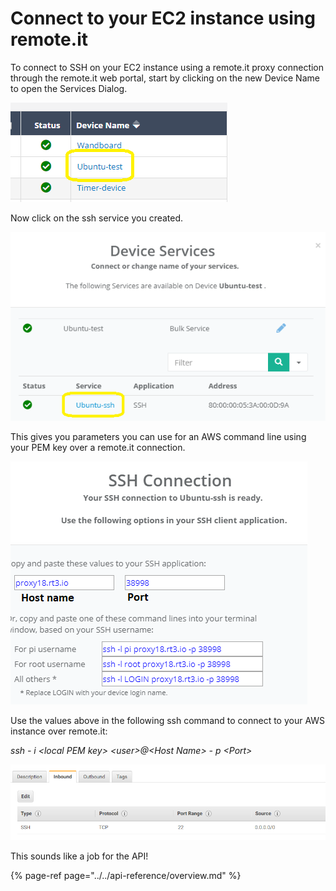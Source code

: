 # Connect to your EC2 instance using remote.it

To connect to SSH on your EC2 instance using a remote.it proxy connection through the remote.it web portal, start by clicking on the new Device Name to open the Services Dialog.

![](../../.gitbook/assets/image%20%2811%29.png)

Now click on the ssh service you created.

![](../../.gitbook/assets/image%20%28201%29.png)

This gives you parameters you can use for an AWS command line using your PEM key over a remote.it connection.

![](../../.gitbook/assets/image%20%28140%29.png)

Use the values above in the following ssh command to connect to your AWS instance over remote.it:

_ssh - i &lt;local PEM key&gt; &lt;user&gt;@&lt;Host Name&gt; - p &lt;Port&gt;_

![](../../.gitbook/assets/image%20%28281%29.png)

This sounds like a job for the API!

{% page-ref page="../../api-reference/overview.md" %}

